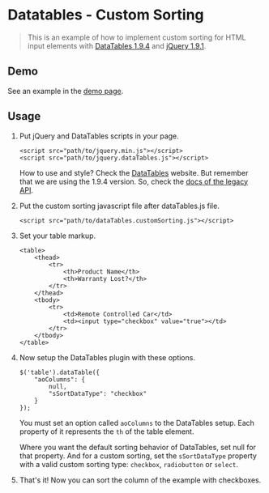 Datatables - Custom Sorting
===========================

> This is an example of how to implement custom sorting for HTML input elements with [DataTables 1.9.4](http://legacy.datatables.net/ref) and [jQuery 1.9.1](http://jquery.com/).

Demo
----

See an example in the <a href="demo.html">demo page</a>.

Usage
-----

<ol>
<li>Put jQuery and DataTables scripts in your page.</li>
<p>
<pre><code>&lt;script src="path/to/jquery.min.js"&gt;&lt;/script&gt;
&lt;script src="path/to/jquery.dataTables.js"&gt;&lt;/script&gt;</code></pre>
</p>
<p>How to use and style? Check the <a href="http://datatables.net">DataTables</a> website. But remember that we are using the 1.9.4 version. So, check the <a href="http://legacy.datatables.net/ref">docs of the legacy API</a>.</p>
<li>Put the custom sorting javascript file after dataTables.js file.</li>
<p>
<pre><code>&lt;script src="path/to/dataTables.customSorting.js"&gt;&lt;/script></code></pre>
</p>
<!-- <li>In the <code>&lt;th&gt;</code> element, set a <code>data-sorting-type=""</code> attribute.</li> -->
<li>Set your table markup.</li>
<p>
<pre><code>&lt;table&gt;
    &lt;thead&gt;
        &lt;tr&gt;
            &lt;th&gt;Product Name&lt;/th&gt;
            &lt;th&gt;Warranty Lost?&lt;/th&gt;
        &lt;/tr&gt;
    &lt;/thead&gt;
    &lt;tbody&gt;
        &lt;tr&gt;
            &lt;td&gt;Remote Controlled Car&lt;/td&gt;
            &lt;td&gt;&lt;input type="checkbox" value="true"&gt;&lt;/td&gt;
        &lt;/tr&gt;
    &lt;/tbody&gt;
&lt;/table&gt;</code></pre>
</p>
<li>Now setup the DataTables plugin with these options.</li>
<pre><code>$('table').dataTable({
    "aoColumns": {
        null,
        "sSortDataType": "checkbox"
    }
});</code></pre>
<p>You must set an option called <code>aoColumns</code> to the DataTables setup. Each property of it represents the <code>th</code> of the table element.</p>
<p>Where you want the default sorting behavior of DataTables, set null for that property. And for a custom sorting, set the <code>sSortDataType</code> property with a valid custom sorting type: <code>checkbox</code>, <code>radiobutton</code> or <code>select</code>.</p>
<li>That's it! Now you can sort the column of the example with checkboxes.</li>
</ol>